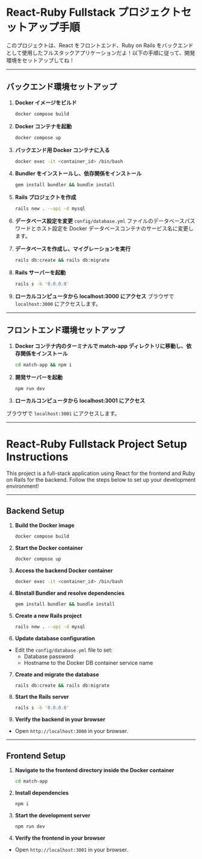 # React-Ruby Fullstack プロジェクトセットアップ手順

このプロジェクトは、React をフロントエンド、Ruby on Rails をバックエンドとして使用したフルスタックアプリケーションだよ！以下の手順に従って、開発環境をセットアップしてね！

---

## バックエンド環境セットアップ

1. **Docker イメージをビルド**
   ```bash
   docker compose build
   ```

2. **Docker コンテナを起動**
   ```bash
   docker compose up
   ```

3. **バックエンド用 Docker コンテナに入る**
   ```bash
   docker exec -it <container_id> /bin/bash
   ```

4. **Bundler をインストールし、依存関係をインストール**
   ```bash
   gem install bundler && bundle install
   ```

5. **Rails プロジェクトを作成**
   ```bash
   rails new . --api -d mysql
   ```

6. **データベース設定を変更**
   `config/database.yml` ファイルのデータベースパスワードとホスト設定を Docker データベースコンテナのサービス名に変更します。

7. **データベースを作成し、マイグレーションを実行**
   ```bash
   rails db:create && rails db:migrate
   ```

8. **Rails サーバーを起動**
   ```bash
   rails s -b '0.0.0.0'
   ```

9. **ローカルコンピュータから localhost:3000 にアクセス**
   ブラウザで `localhost:3000` にアクセスします。

---

## フロントエンド環境セットアップ

1. **Docker コンテナ内のターミナルで match-app ディレクトリに移動し、依存関係をインストール**
   ```bash
   cd match-app && npm i
   ```

2. **開発サーバーを起動**
   ```bash
   npm run dev
   ```

3. **ローカルコンピュータから localhost:3001 にアクセス**
  
  ブラウザで `localhost:3001` にアクセスします。

----

# React-Ruby Fullstack Project Setup Instructions

This project is a full-stack application using React for the frontend and Ruby on Rails for the backend. Follow the steps below to set up your development environment!

---

## Backend Setup

1. **Build the Docker image**
   ```bash
   docker compose build
   ``` 

2. **Start the Docker container**
   ```bash
   docker compose up
   ```

3. **Access the backend Docker container**
   ```bash
   docker exec -it <container_id> /bin/bash
   ```

4. **BInstall Bundler and resolve dependencies**
   ```bash
   gem install bundler && bundle install
   ```

5. **Create a new Rails project**
   ```bash
   rails new . --api -d mysql
   ```

6. **Update database configuration**
  - Edit the `config/database.yml` file to set:
    - Database password
    - Hostname to the Docker DB container service name

7. **Create and migrate the database**
   ```bash
   rails db:create && rails db:migrate
   ```

8. **Start the Rails server**
   ```bash
   rails s -b '0.0.0.0'
   ```

9. **Verify the backend in your browser**
  - Open `http://localhost:3000` in your browser.

---

## Frontend Setup

1. **Navigate to the frontend directory inside the Docker container**
   ```bash
   cd match-app
   ```

2. **Install dependencies**
   ```bash
   npm i
   ```

3. **Start the development server**
   ```bash
   npm run dev
   ```

4. **Verify the frontend in your browser**
  - Open `http://localhost:3001` in your browser.
